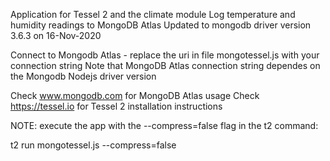 Application for Tessel 2 and the climate module
Log temperature and humidity readings to MongoDB Atlas
Updated to mongodb driver version 3.6.3 on 16-Nov-2020

Connect to Mongodb Atlas - replace the uri in file mongotessel.js with your connection string
Note that MongoDB Atlas connection string dependes on the Mongodb Nodejs driver version


Check www.mongodb.com for MongoDB Atlas usage
Check https://tessel.io for Tessel 2 installation instructions

NOTE: execute the app with the --compress=false flag in the t2 command:

t2 run mongotessel.js --compress=false
